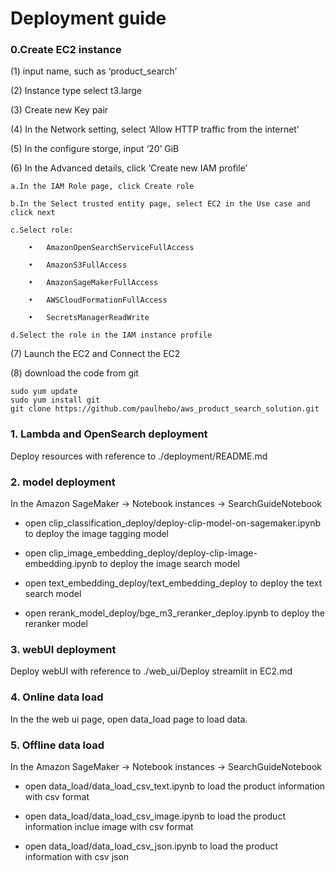 # Deployment guide

### 0.Create EC2 instance

(1)	input name, such as ‘product_search’

(2)	Instance type select t3.large

(3)	Create new Key pair

(4)	In the Network setting, select ‘Allow HTTP traffic from the internet’

(5)	In the configure storge, input ‘20’ GiB

(6)	In the Advanced details, click ‘Create new IAM profile’

    a.In the IAM Role page, click Create role
    
    b.In the Select trusted entity page, select EC2 in the Use case and click next
    
    c.Select role:
    
        •	AmazonOpenSearchServiceFullAccess
        
        •	AmazonS3FullAccess
        
        •	AmazonSageMakerFullAccess
        
        •	AWSCloudFormationFullAccess
        
        •	SecretsManagerReadWrite
        
    d.Select the role in the IAM instance profile
    
(7)	Launch the EC2 and Connect the EC2

(8) download the code from git

```
sudo yum update
sudo yum install git
git clone https://github.com/paulhebo/aws_product_search_solution.git
```


### 1. Lambda and OpenSearch deployment

Deploy resources with reference to ./deployment/README.md


### 2. model deployment

In the Amazon SageMaker -> Notebook instances -> SearchGuideNotebook

* open clip_classification_deploy/deploy-clip-model-on-sagemaker.ipynb to deploy the image tagging model

* open clip_image_embedding_deploy/deploy-clip-image-embedding.ipynb to deploy the image search model

* open text_embedding_deploy/text_embedding_deploy to deploy the text search model

* open rerank_model_deploy/bge_m3_reranker_deploy.ipynb to deploy the reranker model


### 3. webUI deployment


Deploy webUI with reference to ./web_ui/Deploy streamlit in EC2.md


### 4. Online data load

In the the web ui page, open data_load page to load data. 


### 5. Offline data load

In the Amazon SageMaker -> Notebook instances -> SearchGuideNotebook

* open data_load/data_load_csv_text.ipynb to load the product information with csv format

* open data_load/data_load_csv_image.ipynb to load the product information inclue image with csv format

* open data_load/data_load_csv_json.ipynb to load the product information with csv json
